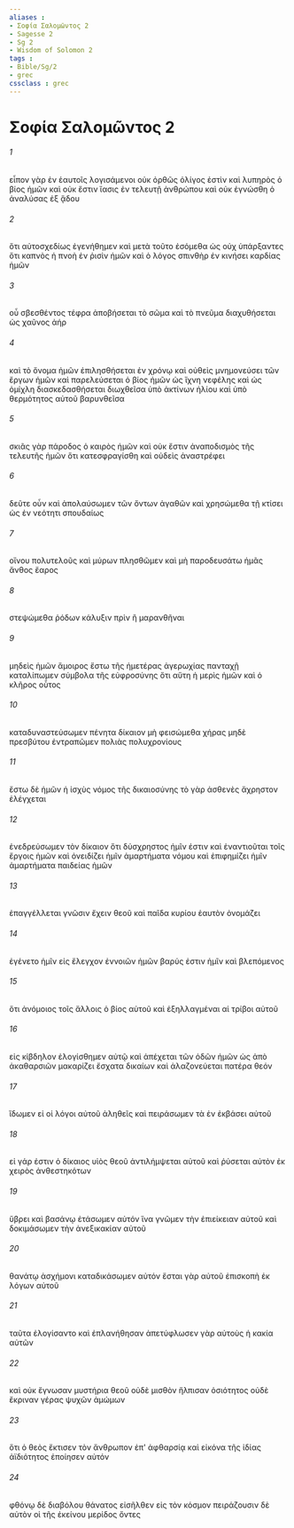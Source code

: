 ```yaml
---
aliases : 
- Σοφία Σαλoμῶντος 2
- Sagesse 2
- Sg 2
- Wisdom of Solomon 2
tags : 
- Bible/Sg/2
- grec
cssclass : grec
---
```


# Σοφία Σαλoμῶντος 2

###### 1
εἶπον γὰρ ἐν ἑαυτοῖς λογισάμενοι οὐκ ὀρθῶς ὀλίγος ἐστὶν καὶ λυπηρὸς ὁ βίος ἡμῶν καὶ οὐκ ἔστιν ἴασις ἐν τελευτῇ ἀνθρώπου καὶ οὐκ ἐγνώσθη ὁ ἀναλύσας ἐξ ᾅδου
###### 2
ὅτι αὐτοσχεδίως ἐγενήθημεν καὶ μετὰ τοῦτο ἐσόμεθα ὡς οὐχ ὑπάρξαντες ὅτι καπνὸς ἡ πνοὴ ἐν ῥισὶν ἡμῶν καὶ ὁ λόγος σπινθὴρ ἐν κινήσει καρδίας ἡμῶν
###### 3
οὗ σβεσθέντος τέφρα ἀποβήσεται τὸ σῶμα καὶ τὸ πνεῦμα διαχυθήσεται ὡς χαῦνος ἀήρ
###### 4
καὶ τὸ ὄνομα ἡμῶν ἐπιλησθήσεται ἐν χρόνῳ καὶ οὐθεὶς μνημονεύσει τῶν ἔργων ἡμῶν καὶ παρελεύσεται ὁ βίος ἡμῶν ὡς ἴχνη νεφέλης καὶ ὡς ὁμίχλη διασκεδασθήσεται διωχθεῖσα ὑπὸ ἀκτίνων ἡλίου καὶ ὑπὸ θερμότητος αὐτοῦ βαρυνθεῖσα
###### 5
σκιᾶς γὰρ πάροδος ὁ καιρὸς ἡμῶν καὶ οὐκ ἔστιν ἀναποδισμὸς τῆς τελευτῆς ἡμῶν ὅτι κατεσφραγίσθη καὶ οὐδεὶς ἀναστρέφει
###### 6
δεῦτε οὖν καὶ ἀπολαύσωμεν τῶν ὄντων ἀγαθῶν καὶ χρησώμεθα τῇ κτίσει ὡς ἐν νεότητι σπουδαίως
###### 7
οἴνου πολυτελοῦς καὶ μύρων πλησθῶμεν καὶ μὴ παροδευσάτω ἡμᾶς ἄνθος ἔαρος
###### 8
στεψώμεθα ῥόδων κάλυξιν πρὶν ἢ μαρανθῆναι
###### 9
μηδεὶς ἡμῶν ἄμοιρος ἔστω τῆς ἡμετέρας ἀγερωχίας πανταχῇ καταλίπωμεν σύμβολα τῆς εὐφροσύνης ὅτι αὕτη ἡ μερὶς ἡμῶν καὶ ὁ κλῆρος οὗτος
###### 10
καταδυναστεύσωμεν πένητα δίκαιον μὴ φεισώμεθα χήρας μηδὲ πρεσβύτου ἐντραπῶμεν πολιὰς πολυχρονίους
###### 11
ἔστω δὲ ἡμῶν ἡ ἰσχὺς νόμος τῆς δικαιοσύνης τὸ γὰρ ἀσθενὲς ἄχρηστον ἐλέγχεται
###### 12
ἐνεδρεύσωμεν τὸν δίκαιον ὅτι δύσχρηστος ἡμῖν ἐστιν καὶ ἐναντιοῦται τοῖς ἔργοις ἡμῶν καὶ ὀνειδίζει ἡμῖν ἁμαρτήματα νόμου καὶ ἐπιφημίζει ἡμῖν ἁμαρτήματα παιδείας ἡμῶν
###### 13
ἐπαγγέλλεται γνῶσιν ἔχειν θεοῦ καὶ παῖδα κυρίου ἑαυτὸν ὀνομάζει
###### 14
ἐγένετο ἡμῖν εἰς ἔλεγχον ἐννοιῶν ἡμῶν βαρύς ἐστιν ἡμῖν καὶ βλεπόμενος
###### 15
ὅτι ἀνόμοιος τοῖς ἄλλοις ὁ βίος αὐτοῦ καὶ ἐξηλλαγμέναι αἱ τρίβοι αὐτοῦ
###### 16
εἰς κίβδηλον ἐλογίσθημεν αὐτῷ καὶ ἀπέχεται τῶν ὁδῶν ἡμῶν ὡς ἀπὸ ἀκαθαρσιῶν μακαρίζει ἔσχατα δικαίων καὶ ἀλαζονεύεται πατέρα θεόν
###### 17
ἴδωμεν εἰ οἱ λόγοι αὐτοῦ ἀληθεῖς καὶ πειράσωμεν τὰ ἐν ἐκβάσει αὐτοῦ
###### 18
εἰ γάρ ἐστιν ὁ δίκαιος υἱὸς θεοῦ ἀντιλήμψεται αὐτοῦ καὶ ῥύσεται αὐτὸν ἐκ χειρὸς ἀνθεστηκότων
###### 19
ὕβρει καὶ βασάνῳ ἐτάσωμεν αὐτόν ἵνα γνῶμεν τὴν ἐπιείκειαν αὐτοῦ καὶ δοκιμάσωμεν τὴν ἀνεξικακίαν αὐτοῦ
###### 20
θανάτῳ ἀσχήμονι καταδικάσωμεν αὐτόν ἔσται γὰρ αὐτοῦ ἐπισκοπὴ ἐκ λόγων αὐτοῦ
###### 21
ταῦτα ἐλογίσαντο καὶ ἐπλανήθησαν ἀπετύφλωσεν γὰρ αὐτοὺς ἡ κακία αὐτῶν
###### 22
καὶ οὐκ ἔγνωσαν μυστήρια θεοῦ οὐδὲ μισθὸν ἤλπισαν ὁσιότητος οὐδὲ ἔκριναν γέρας ψυχῶν ἀμώμων
###### 23
ὅτι ὁ θεὸς ἔκτισεν τὸν ἄνθρωπον ἐπ' ἀφθαρσίᾳ καὶ εἰκόνα τῆς ἰδίας ἀϊδιότητος ἐποίησεν αὐτόν
###### 24
φθόνῳ δὲ διαβόλου θάνατος εἰσῆλθεν εἰς τὸν κόσμον πειράζουσιν δὲ αὐτὸν οἱ τῆς ἐκείνου μερίδος ὄντες
